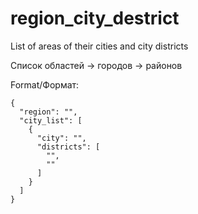 # region_city_destrict
List of areas of their cities and city districts

Cписок областей -> городов -> районов

Format/Формат:
```
{
  "region": "",
  "city_list": [
    {
      "city": "",
      "districts": [
        "",
        ""
      ]
    }
  ]
}
```
